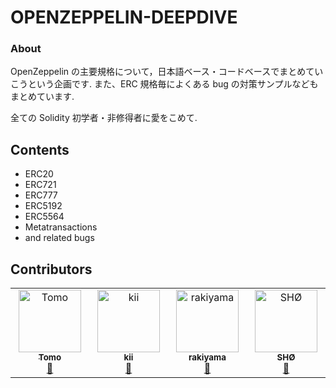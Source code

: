 # OPENZEPPELIN-DEEPDIVE

### About

OpenZeppelin の主要規格について，日本語ベース・コードベースでまとめていこうという企画です.
また、ERC 規格毎によくある bug の対策サンプルなどもまとめています.

全ての Solidity 初学者・非修得者に愛をこめて.

## Contents

- ERC20
- ERC721
- ERC777
- ERC5192
- ERC5564
- Metatransactions
- and related bugs

## Contributors

<!-- ALL-CONTRIBUTORS-LIST:START - Do not remove or modify this section -->
<!-- prettier-ignore-start -->
<!-- markdownlint-disable -->
<table>
  <tbody>
    <tr>
      <td align="center" valign="top" width="14.28%"><a href="https://tom-sol.notion.site/tom-sol/TomoLabo-755d3474528145fd95e68ee90c18495a"><img src="https://avatars.githubusercontent.com/u/84496536?v=4?s=100" width="100px;" alt="Tomo"/><br /><sub><b>Tomo</b></sub></a><br /><a href="#doc-Tomosuke0930" title="Documentation">📖</a></td>
      <td align="center" valign="top" width="14.28%"><a href="https://github.com/empire-uts"><img src="https://avatars.githubusercontent.com/u/98133495?v=4?s=100" width="100px;" alt="kii"/><br /><sub><b>kii</b></sub></a><br /><a href="#doc-empire-uts" title="Documentation">📖</a></td>
      <td align="center" valign="top" width="14.28%"><a href="https://github.com/ryojiroakiyama"><img src="https://avatars.githubusercontent.com/u/77039327?v=4?s=100" width="100px;" alt="rakiyama"/><br /><sub><b>rakiyama</b></sub></a><br /><a href="#doc-ryojiroakiyama" title="Documentation">📖</a></td>
      <td align="center" valign="top" width="14.28%"><a href="http://akxra.art"><img src="https://avatars.githubusercontent.com/u/40727091?v=4?s=100" width="100px;" alt="SHØ"/><br /><sub><b>SHØ</b></sub></a><br /><a href="#doc-neila" title="Documentation">📖</a></td>
    </tr>
  </tbody>
</table>

<!-- markdownlint-restore -->
<!-- prettier-ignore-end -->

<!-- ALL-CONTRIBUTORS-LIST:END -->
